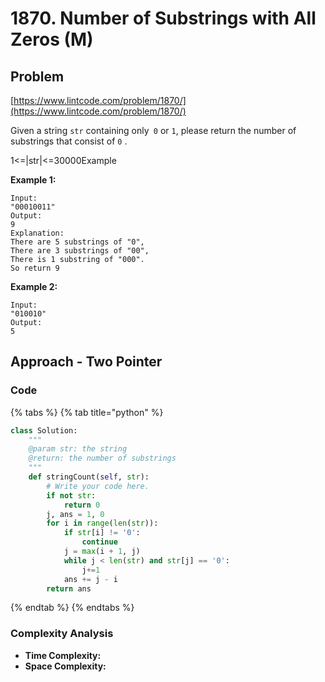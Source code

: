 # 1870. Number of Substrings with All Zeros (M)

## Problem

[https://www.lintcode.com/problem/1870/](https://www.lintcode.com/problem/1870/)

Given a string `str` containing only` 0` or `1`, please return the number of substrings that consist of `0` .

1<=|str|<=30000Example

**Example 1:**

```
Input:
"00010011"
Output:
9
Explanation:
There are 5 substrings of "0",
There are 3 substrings of "00",
There is 1 substring of "000".
So return 9
```

**Example 2:**

```
Input:
"010010"
Output:
5
```

## Approach - Two Pointer

### Code

{% tabs %}
{% tab title="python" %}
```python
class Solution:
    """
    @param str: the string
    @return: the number of substrings 
    """
    def stringCount(self, str):
        # Write your code here.
        if not str:
            return 0
        j, ans = 1, 0
        for i in range(len(str)):
            if str[i] != '0':
                continue
            j = max(i + 1, j)
            while j < len(str) and str[j] == '0':
                j+=1
            ans += j - i
        return ans
```
{% endtab %}
{% endtabs %}

### Complexity Analysis

* **Time Complexity:**
* **Space Complexity:**
